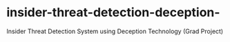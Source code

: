 # insider-threat-detection-deception-
Insider Threat Detection System using Deception Technology (Grad Project) 

